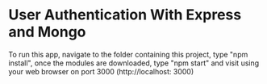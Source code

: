 # User Authentication With Express and Mongo
To run this app, navigate to the folder containing this project, type "npm install", once the modules are downloaded, type "npm start"
and visit using your web browser on port 3000 (http://localhost: 3000)
